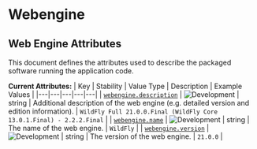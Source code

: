 <!-- NOTE: THIS FILE IS AUTOGENERATED. DO NOT EDIT BY HAND. -->
<!-- see templates/registry/markdown/attribute_namespace.md.j2 -->

# Webengine

## Web Engine Attributes

This document defines the attributes used to describe the packaged software running the application code.

**Current Attributes:**
| Key | Stability | Value Type | Description | Example Values |
|---|---|---|---|---|
| <a id="webengine-description" href="#webengine-description">`webengine.description`</a> | ![Development](https://img.shields.io/badge/-development-blue) | string | Additional description of the web engine (e.g. detailed version and edition information). | `WildFly Full 21.0.0.Final (WildFly Core 13.0.1.Final) - 2.2.2.Final` |
| <a id="webengine-name" href="#webengine-name">`webengine.name`</a> | ![Development](https://img.shields.io/badge/-development-blue) | string | The name of the web engine. | `WildFly` |
| <a id="webengine-version" href="#webengine-version">`webengine.version`</a> | ![Development](https://img.shields.io/badge/-development-blue) | string | The version of the web engine. | `21.0.0` |
